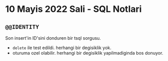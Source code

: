 # 10 Mayis 2022 Sali - SQL Notlari

## `@@IDENTITY`

Son insert'in ID'sini donduren bir tsql sorgusu.

- `delete` ile test edildi. herhangi bir degisiklik yok.
- oturuma ozel olabilir. herhangi bir degisiklik yapilmadiginda bos donuyor.
